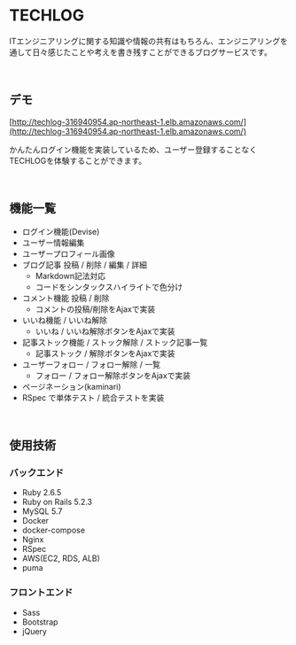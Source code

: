 # TECHLOG

ITエンジニアリングに関する知識や情報の共有はもちろん、エンジニアリングを通して日々感じたことや考えを書き残すことができるブログサービスです。

<br>


## デモ

[http://techlog-316940954.ap-northeast-1.elb.amazonaws.com/](http://techlog-316940954.ap-northeast-1.elb.amazonaws.com/)

かんたんログイン機能を実装しているため、ユーザー登録することなくTECHLOGを体験することができます。

<br>

## 機能一覧
- ログイン機能(Devise)
- ユーザー情報編集
- ユーザープロフィール画像
- ブログ記事 投稿 / 削除 / 編集 / 詳細
  - Markdown記法対応
  - コードをシンタックスハイライトで色分け
- コメント機能 投稿 / 削除
  - コメントの投稿/削除をAjaxで実装
- いいね機能 / いいね解除
  - いいね / いいね解除ボタンをAjaxで実装
- 記事ストック機能 / ストック解除 / ストック記事一覧
  - 記事ストック / 解除ボタンをAjaxで実装
- ユーザーフォロー / フォロー解除 / 一覧
  - フォロー / フォロー解除ボタンをAjaxで実装
- ページネーション(kaminari)
- RSpec で単体テスト / 統合テストを実装


<br>


## 使用技術
### バックエンド
- Ruby 2.6.5
- Ruby on Rails 5.2.3
- MySQL 5.7
- Docker
- docker-compose
- Nginx
- RSpec
- AWS(EC2, RDS, ALB)
- puma


### フロントエンド
- Sass
- Bootstrap
- jQuery